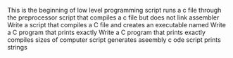 This is the beginning of low level programming
script runs a c file through the preprocessor
script that compiles a c file but does not link
assembler
Write a script that compiles a C file and creates an executable named
Write a C program that prints exactly
Write a C program that prints exactly
compiles sizes of computer
script generates aseembly c ode
script prints strings
